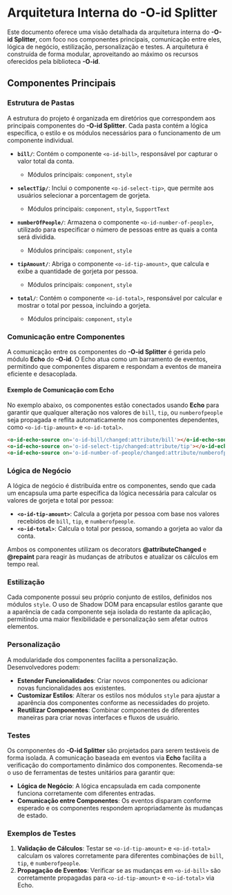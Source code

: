 # Arquitetura Interna do -O-id Splitter

Este documento oferece uma visão detalhada da arquitetura interna do **-O-id Splitter**, com foco nos componentes principais, comunicação entre eles, lógica de negócio, estilização, personalização e testes. A arquitetura é construída de forma modular, aproveitando ao máximo os recursos oferecidos pela biblioteca **-O-id**.

## Componentes Principais

### Estrutura de Pastas

A estrutura do projeto é organizada em diretórios que correspondem aos principais componentes do **-O-id Splitter**. Cada pasta contém a lógica específica, o estilo e os módulos necessários para o funcionamento de um componente individual.

- **`bill/`**: Contém o componente `<o-id-bill>`, responsável por capturar o valor total da conta.  
  - Módulos principais: `component`, `style`
  
- **`selectTip/`**: Inclui o componente `<o-id-select-tip>`, que permite aos usuários selecionar a porcentagem de gorjeta.  
  - Módulos principais: `component`, `style`, `SupportText`

- **`numberOfPeople/`**: Armazena o componente `<o-id-number-of-people>`, utilizado para especificar o número de pessoas entre as quais a conta será dividida.  
  - Módulos principais: `component`, `style`

- **`tipAmount/`**: Abriga o componente `<o-id-tip-amount>`, que calcula e exibe a quantidade de gorjeta por pessoa.  
  - Módulos principais: `component`, `style`
  
- **`total/`**: Contém o componente `<o-id-total>`, responsável por calcular e mostrar o total por pessoa, incluindo a gorjeta.  
  - Módulos principais: `component`, `style`

### Comunicação entre Componentes

A comunicação entre os componentes do **-O-id Splitter** é gerida pelo módulo **Echo** do **-O-id**. O Echo atua como um barramento de eventos, permitindo que componentes disparem e respondam a eventos de maneira eficiente e desacoplada. 

#### Exemplo de Comunicação com Echo

No exemplo abaixo, os componentes estão conectados usando **Echo** para garantir que qualquer alteração nos valores de `bill`, `tip`, ou `numberofpeople` seja propagada e reflita automaticamente nos componentes dependentes, como `<o-id-tip-amount>` e `<o-id-total>`.

```html
<o-id-echo-source on='o-id-bill/changed:attribute/bill'></o-id-echo-source>
<o-id-echo-source on='o-id-select-tip/changed:attribute/tip'></o-id-echo-source>
<o-id-echo-source on='o-id-number-of-people/changed:attribute/numberofpeople'></o-id-echo-source>
```

### Lógica de Negócio

A lógica de negócio é distribuída entre os componentes, sendo que cada um encapsula uma parte específica da lógica necessária para calcular os valores de gorjeta e total por pessoa:

- **`<o-id-tip-amount>`**: Calcula a gorjeta por pessoa com base nos valores recebidos de `bill`, `tip`, e `numberofpeople`.
- **`<o-id-total>`**: Calcula o total por pessoa, somando a gorjeta ao valor da conta.

Ambos os componentes utilizam os decorators **@attributeChanged** e **@repaint** para reagir às mudanças de atributos e atualizar os cálculos em tempo real.

### Estilização

Cada componente possui seu próprio conjunto de estilos, definidos nos módulos `style`. O uso de Shadow DOM para encapsular estilos garante que a aparência de cada componente seja isolada do restante da aplicação, permitindo uma maior flexibilidade e personalização sem afetar outros elementos.

### Personalização

A modularidade dos componentes facilita a personalização. Desenvolvedores podem:

- **Estender Funcionalidades**: Criar novos componentes ou adicionar novas funcionalidades aos existentes.
- **Customizar Estilos**: Alterar os estilos nos módulos `style` para ajustar a aparência dos componentes conforme as necessidades do projeto.
- **Reutilizar Componentes**: Combinar componentes de diferentes maneiras para criar novas interfaces e fluxos de usuário.

### Testes

Os componentes do **-O-id Splitter** são projetados para serem testáveis de forma isolada. A comunicação baseada em eventos via **Echo** facilita a verificação do comportamento dinâmico dos componentes. Recomenda-se o uso de ferramentas de testes unitários para garantir que:

- **Lógica de Negócio**: A lógica encapsulada em cada componente funciona corretamente com diferentes entradas.
- **Comunicação entre Componentes**: Os eventos disparam conforme esperado e os componentes respondem apropriadamente às mudanças de estado.

### Exemplos de Testes

1. **Validação de Cálculos**: Testar se `<o-id-tip-amount>` e `<o-id-total>` calculam os valores corretamente para diferentes combinações de `bill`, `tip`, e `numberofpeople`.
2. **Propagação de Eventos**: Verificar se as mudanças em `<o-id-bill>` são corretamente propagadas para `<o-id-tip-amount>` e `<o-id-total>` via Echo.
